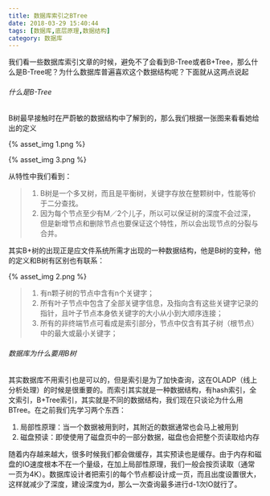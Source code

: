 ```yaml
---
title: 数据库索引之BTree
date: 2018-03-29 15:40:44
tags: [数据库,底层原理,数据结构]
category: 数据库
---
```


我们看一些数据库索引文章的时候，避免不了会看到B-Tree或者B+Tree，那么什么是B-Tree呢？为什么数据库普遍喜欢这个数据结构呢？下面就从这两点说起

###### 什么是B-Tree

B树最早接触时在严蔚敏的数据结构中了解到的，那么我们根据一张图来看看她给出的定义

{% asset_img 1.png %}

{% asset_img 3.png %}  

从特性中我们看到：

> 1. B树是一个多叉树，而且是平衡树，关键字存放在整颗树中，性能等价于二分查找。
> 2. 因为每个节点至少有M／2个儿子，所以可以保证树的深度不会过深，但是新增节点和删除节点也要保证这个特性，所以会出现节点的分裂与合并。

其实B+树的出现正是应文件系统所需才出现的一种数据结构，他是B树的变种，他的定义和B树有区别也有联系：

{% asset_img 2.png %}  

> 1. 有n颗子树的节点中含有n个关键字；
> 2. 所有叶子节点中包含了全部关键字信息，及指向含有这些关键字记录的指针，且叶子节点本身依关键字的大小从小到大顺序连接；
> 3. 所有的非终端节点可看成是索引部分，节点中仅含有其子树（根节点）中的最大或最小关键字；

###### 数据库为什么要用B树

其实数据库不用索引也是可以的，但是索引是为了加快查询，这在OLADP（线上分析处理）的时候是很重要的。而索引其实就是一种数据结构，有hash索引，全文索引，B+Tree索引，其实就是不同的数据结构，我们现在只谈论为什么用BTree。在之前我们先学习两个东西：

1. 局部性原理：当一个数据被用到时，其附近的数据通常也会马上被用到
2. 磁盘预读：即使使用了磁盘页中的一部分数据，磁盘也会把整个页读取给内存

随着内存越来越大，很多时候我们都会做缓存，其实预读也是缓存。由于内存和磁盘的IO速度根本不在一个量级，在加上局部性原理，我们一般会按页读取（通常一页为4K）。数据库设计者把索引的每个节点都设计成一页，而且出度设置很大，这样就减少了深度，建设深度为d，那么一次查询最多进行d-1次IO就行了。

